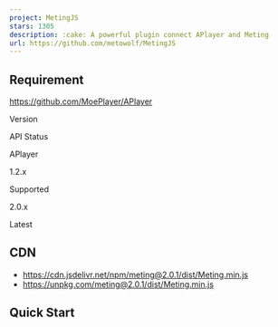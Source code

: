 ```yaml
---
project: MetingJS
stars: 1305
description: :cake: A powerful plugin connect APlayer and Meting
url: https://github.com/metowolf/MetingJS
---
```


Requirement
-----------

https://github.com/MoePlayer/APlayer

Version

API Status

APlayer

1.2.x

Supported

2.0.x

Latest

CDN
---

-   https://cdn.jsdelivr.net/npm/meting@2.0.1/dist/Meting.min.js
-   https://unpkg.com/meting@2.0.1/dist/Meting.min.js

Quick Start
-----------

<!-- require APlayer -->
<link rel\="stylesheet" href\="https://cdn.jsdelivr.net/npm/aplayer/dist/APlayer.min.css"\>
<script src\="https://cdn.jsdelivr.net/npm/aplayer/dist/APlayer.min.js"\></script\>
<!-- require MetingJS -->
<script src\="https://cdn.jsdelivr.net/npm/meting@2/dist/Meting.min.js"\></script\>

<meting-js
	server\="netease"
	type\="playlist"
	id\="60198"\>
</meting-js\>

https://music.163.com/#/playlist?id=60198

<meting-js
	auto\="https://y.qq.com/n/yqq/song/001RGrEX3ija5X.html"\>
</meting-js\>

https://y.qq.com/n/yqq/song/001RGrEX3ija5X.html

<meting-js
	name\="rainymood"
	artist\="rainymood"
	url\="https://rainymood.com/audio1110/0.m4a"
	cover\="https://rainymood.com/i/badge.jpg"\>
</meting-js\>

for self-hosted media

<meting-js
	name\="rainymood"
	artist\="rainymood"
	url\="https://rainymood.com/audio1110/0.m4a"
	cover\="https://rainymood.com/i/badge.jpg"
	fixed\="true"\>
	<pre hidden\>
		\[00:00.00\]This
		\[00:04.01\]is
		\[00:08.02\]lyric
	</pre\>
</meting-js\>

Fixed mode with Lyric text

Option
------

option

default

description

id

**require**

song id / playlist id / album id / search keyword

server

**require**

music platform: `netease`, `tencent`, `kugou`, `xiami`, `baidu`

type

**require**

`song`, `playlist`, `album`, `search`, `artist`

auto

options

music link, support: `netease`, `tencent`, `xiami`

fixed

`false`

enable fixed mode

mini

`false`

enable mini mode

autoplay

`false`

audio autoplay

theme

`#2980b9`

main color

loop

`all`

player loop play, values: 'all', 'one', 'none'

order

`list`

player play order, values: 'list', 'random'

preload

`auto`

values: 'none', 'metadata', 'auto'

volume

`0.7`

default volume, notice that player will remember user setting, default volume will not work after user set volume themselves

mutex

`true`

prevent to play multiple player at the same time, pause other players when this player start play

lrc-type

`0`

lyric type

list-folded

`false`

indicate whether list should folded at first

list-max-height

`340px`

list max height

storage-name

`metingjs`

localStorage key that store player setting

Documentation for APlayer can be found at https://aplayer.js.org/#/home?id=options

Advanced
--------

MetingJS allow you to use self-hosted API, more information about Meting.

<script\>
var meting\_api\='http://example.com/api.php?server=:server&type=:type&id=:id&auth=:auth&r=:r';
</script\>

<script src\="dist/Meting.min.js"\></script\>

Browser support
---------------

Browsers without native custom element support require a polyfill.

-   Chrome
-   Firefox
-   Safari
-   Internet Explorer 11
-   Microsoft Edge

Author
------

**MetingJS** © metowolf, Released under the MIT License.  

> Blog @meto · GitHub @metowolf · Twitter @metowolf · Telegram Channel @metooooo

